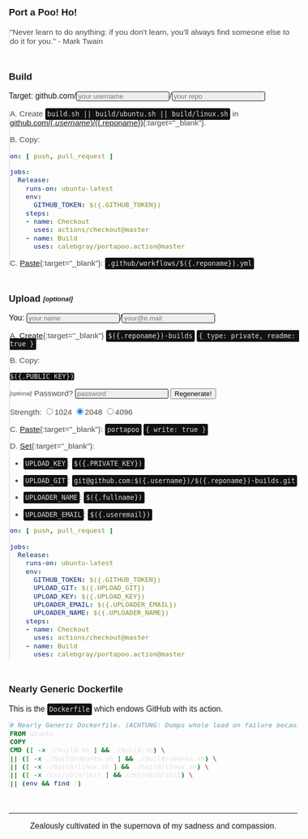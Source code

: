 <style>
div.shell { zoom:120% }
body,div,p,blockquote,pre { font-size:0.99em !important;font-family:Tahoma,Geneva,sans-serif !important }
header h2 { font-size:1.4em }
blockquote { color:#544943;margin:0 }
img._ { display:none }
blockquote { background-image:none;padding:0 }
pre,.header-level-1,.highlight { border:0;padding:0;text-align:left;font-style:normal;font-size:1.3em }
.highlighter-rouge,pre.highlight,code { background:#111;color:#ddd;border-radius:3px }
code { padding:4px }
input { background:#eee;border:1px solid #111;border-radius:3px;color:#111;padding-left:3px }
h3 { margin-top:50px !important }
hr { margin:50px 0 0 }
pre.highlight { padding:4px 8px 4px }
</style>
<script>
const $hook_prefix = '_';
const $hook_key = $hook_prefix+'id';

let $hook_id = 0;
Object.defineProperty(Function.prototype, $hook_key, {
  get: function() {
    Object.defineProperty(this, $hook_key, { value: $hook_id++, writable: false });
    return this[$hook_key];
  }
});

const $hook_ = {};
function $hook(context, id, hook) {
  switch (arguments.length) {
  case 1:
    id = context.id;
  case 2:
    if (!$hook_[id]) return;
    for (const hook of Object.values($hook_[id].hooks)) {
      for (const trigger of Object.values($hook_[id].triggers)) {
        hook.call(trigger, context);
      }
    }
    return;
  default:
    if (!$hook_[id]) {
      $hook_[id] = {
        triggers: { [context[$hook_key]]: context },
        hooks: { [hook[$hook_key]]: hook },
      };
    } else {
      $hook_[id].triggers[context[$hook_key]] = context;
      $hook_[id].hooks[hook[$hook_key]] = hook;
    }
    for (const hook of Object.values($hook_[id].hooks)) {
      hook.call(context);
    }
  }
}

function $unhook(context, hook, id) {
  switch (arguments.length) {
  case 2:
    id = context.id;
  case 3:
    delete $hook_[id].hooks[hook[$hook_key]];
    return;
  default:
    delete $hook_[context.id];
  }
}

function $hook_once(context, id, hook) {
  const unhook = function(trigger) {
    $unhook(this, unhook);
    hook.call(this, trigger);
  };
  $hook(context, id, unhook);
}

function setEscapedHtml(trigger) {
  if (!trigger) return;
  this.innerHTML = (typeof trigger === typeof "" ? trigger : trigger.value).replace(/&/g, '&amp;').replace(/</g, '&lt;').replace(/>/g, '&gt;').replace(/"/g, '&quot;').replace(/'/g, '&#039;');
}

function setEscapedUri(trigger) {
  if (!trigger) return;
  this.innerHTML = encodeURI(typeof trigger === typeof "" ? trigger : trigger.value);
}

function renderTemplate(templateHtml, v, trigger) {
  if (!trigger) return;
  v[trigger.id] = trigger.value || trigger.dataset.value;
  this.innerHTML = eval('`'+templateHtml.replace(/`/g, "\\`")+'`');
}

const $hook_template_variable = /(\$)\({\.(.*?)}\)/g;
function compileTemplate(trigger, formats) {
  const templateSource = trigger.parentNode.parentNode;
  trigger.parentNode.remove();

  if (!templateSource) return;
  const templateRaw = templateSource.innerHTML;
  if (!templateRaw) return;

  const variables = {};
  let templateHtml = '';

  const templateParts = templateRaw.split($hook_template_variable);
  let partType = templateParts[0] === '$' && templateParts.length > 0 ? 0 : 2;
  for (let templatePart of templateParts) {
    switch (partType) {
    case 0:
      partType = 1;
      continue;
    case 1:
      partType = 2;
      variables[templatePart] = !formats ? templatePart : formats.hasOwnProperty(templatePart) ? formats[templatePart].replace('{0}', templatePart) : formats.hasOwnProperty('_') ? formats._.replace('{0}', templatePart) : formats.replace('{0}', templatePart);
      templateHtml += '${v.'+templatePart+'}';
      continue;
    case 2:
      partType = 0;
      templateHtml += templatePart;
    }
  }

  renderTemplate.call(templateSource, templateHtml, variables, templateSource);
  for (const variable of Object.keys(variables)) {
    $hook(templateSource, variable, renderTemplate.bind(templateSource, templateHtml, variables));
  }
}

function generateKeys(trigger) {
  let passPhrase, keyStrength;
  if (!trigger) {
    passPhrase = '';
    keyStrength = 2048;
  } else {
    passPhrase = trigger[0].value;
    keyStrength = Math.round(trigger[2].checked && trigger[2].value || trigger[3].checked && trigger[3].value || trigger[4].checked && trigger[4].value);
  }

  const rsagen = WebAssembly.instantiateStreaming(fetch('rsagen.wasm'), {});
  console.log(rsagen);

  return false;
}

const variableFormats = {
  _: '{0}',
  GITHUB_TOKEN: '$&#123;{secrets.GITHUB_TOKEN}}',
  UPLOAD_GIT: '$&#123;{secrets.UPLOAD_GIT}}',
  UPLOAD_KEY: '$&#123;{secrets.UPLOAD_KEY}}',
  UPLOADER_EMAIL: '$&#123;{secrets.UPLOADER_EMAIL}}',
  UPLOADER_NAME: '$&#123;{secrets.UPLOADER_NAME}}',
};


// Copyright 2018 The Go Authors. All rights reserved.
// Use of this source code is governed by a BSD-style
// license that can be found in the LICENSE file.

(() => {
	// Map multiple JavaScript environments to a single common API,
	// preferring web standards over Node.js API.
	//
	// Environments considered:
	// - Browsers
	// - Node.js
	// - Electron
	// - Parcel

	if (typeof global !== "undefined") {
		// global already exists
	} else if (typeof window !== "undefined") {
		window.global = window;
	} else if (typeof self !== "undefined") {
		self.global = self;
	} else {
		throw new Error("cannot export Go (neither global, window nor self is defined)");
	}

	if (!global.require && typeof require !== "undefined") {
		global.require = require;
	}

	if (!global.fs && global.require) {
		global.fs = require("fs");
	}

	const enosys = () => {
		const err = new Error("not implemented");
		err.code = "ENOSYS";
		return err;
	};

	if (!global.fs) {
		let outputBuf = "";
		global.fs = {
			constants: { O_WRONLY: -1, O_RDWR: -1, O_CREAT: -1, O_TRUNC: -1, O_APPEND: -1, O_EXCL: -1 }, // unused
			writeSync(fd, buf) {
				outputBuf += decoder.decode(buf);
				const nl = outputBuf.lastIndexOf("\n");
				if (nl != -1) {
					console.log(outputBuf.substr(0, nl));
					outputBuf = outputBuf.substr(nl + 1);
				}
				return buf.length;
			},
			write(fd, buf, offset, length, position, callback) {
				if (offset !== 0 || length !== buf.length || position !== null) {
					callback(enosys());
					return;
				}
				const n = this.writeSync(fd, buf);
				callback(null, n);
			},
			chmod(path, mode, callback) { callback(enosys()); },
			chown(path, uid, gid, callback) { callback(enosys()); },
			close(fd, callback) { callback(enosys()); },
			fchmod(fd, mode, callback) { callback(enosys()); },
			fchown(fd, uid, gid, callback) { callback(enosys()); },
			fstat(fd, callback) { callback(enosys()); },
			fsync(fd, callback) { callback(null); },
			ftruncate(fd, length, callback) { callback(enosys()); },
			lchown(path, uid, gid, callback) { callback(enosys()); },
			link(path, link, callback) { callback(enosys()); },
			lstat(path, callback) { callback(enosys()); },
			mkdir(path, perm, callback) { callback(enosys()); },
			open(path, flags, mode, callback) { callback(enosys()); },
			read(fd, buffer, offset, length, position, callback) { callback(enosys()); },
			readdir(path, callback) { callback(enosys()); },
			readlink(path, callback) { callback(enosys()); },
			rename(from, to, callback) { callback(enosys()); },
			rmdir(path, callback) { callback(enosys()); },
			stat(path, callback) { callback(enosys()); },
			symlink(path, link, callback) { callback(enosys()); },
			truncate(path, length, callback) { callback(enosys()); },
			unlink(path, callback) { callback(enosys()); },
			utimes(path, atime, mtime, callback) { callback(enosys()); },
		};
	}

	if (!global.process) {
		global.process = {
			getuid() { return -1; },
			getgid() { return -1; },
			geteuid() { return -1; },
			getegid() { return -1; },
			getgroups() { throw enosys(); },
			pid: -1,
			ppid: -1,
			umask() { throw enosys(); },
			cwd() { throw enosys(); },
			chdir() { throw enosys(); },
		}
	}

	if (!global.crypto) {
		const nodeCrypto = require("crypto");
		global.crypto = {
			getRandomValues(b) {
				nodeCrypto.randomFillSync(b);
			},
		};
	}

	if (!global.performance) {
		global.performance = {
			now() {
				const [sec, nsec] = process.hrtime();
				return sec * 1000 + nsec / 1000000;
			},
		};
	}

	if (!global.TextEncoder) {
		global.TextEncoder = require("util").TextEncoder;
	}

	if (!global.TextDecoder) {
		global.TextDecoder = require("util").TextDecoder;
	}

	// End of polyfills for common API.

	const encoder = new TextEncoder("utf-8");
	const decoder = new TextDecoder("utf-8");

	global.Go = class {
		constructor() {
			this.argv = ["js"];
			this.env = {};
			this.exit = (code) => {
				if (code !== 0) {
					console.warn("exit code:", code);
				}
			};
			this._exitPromise = new Promise((resolve) => {
				this._resolveExitPromise = resolve;
			});
			this._pendingEvent = null;
			this._scheduledTimeouts = new Map();
			this._nextCallbackTimeoutID = 1;

			const setInt64 = (addr, v) => {
				this.mem.setUint32(addr + 0, v, true);
				this.mem.setUint32(addr + 4, Math.floor(v / 4294967296), true);
			}

			const getInt64 = (addr) => {
				const low = this.mem.getUint32(addr + 0, true);
				const high = this.mem.getInt32(addr + 4, true);
				return low + high * 4294967296;
			}

			const loadValue = (addr) => {
				const f = this.mem.getFloat64(addr, true);
				if (f === 0) {
					return undefined;
				}
				if (!isNaN(f)) {
					return f;
				}

				const id = this.mem.getUint32(addr, true);
				return this._values[id];
			}

			const storeValue = (addr, v) => {
				const nanHead = 0x7FF80000;

				if (typeof v === "number") {
					if (isNaN(v)) {
						this.mem.setUint32(addr + 4, nanHead, true);
						this.mem.setUint32(addr, 0, true);
						return;
					}
					if (v === 0) {
						this.mem.setUint32(addr + 4, nanHead, true);
						this.mem.setUint32(addr, 1, true);
						return;
					}
					this.mem.setFloat64(addr, v, true);
					return;
				}

				switch (v) {
					case undefined:
						this.mem.setFloat64(addr, 0, true);
						return;
					case null:
						this.mem.setUint32(addr + 4, nanHead, true);
						this.mem.setUint32(addr, 2, true);
						return;
					case true:
						this.mem.setUint32(addr + 4, nanHead, true);
						this.mem.setUint32(addr, 3, true);
						return;
					case false:
						this.mem.setUint32(addr + 4, nanHead, true);
						this.mem.setUint32(addr, 4, true);
						return;
				}

				let id = this._ids.get(v);
				if (id === undefined) {
					id = this._idPool.pop();
					if (id === undefined) {
						id = this._values.length;
					}
					this._values[id] = v;
					this._goRefCounts[id] = 0;
					this._ids.set(v, id);
				}
				this._goRefCounts[id]++;
				let typeFlag = 1;
				switch (typeof v) {
					case "string":
						typeFlag = 2;
						break;
					case "symbol":
						typeFlag = 3;
						break;
					case "function":
						typeFlag = 4;
						break;
				}
				this.mem.setUint32(addr + 4, nanHead | typeFlag, true);
				this.mem.setUint32(addr, id, true);
			}

			const loadSlice = (addr) => {
				const array = getInt64(addr + 0);
				const len = getInt64(addr + 8);
				return new Uint8Array(this._inst.exports.mem.buffer, array, len);
			}

			const loadSliceOfValues = (addr) => {
				const array = getInt64(addr + 0);
				const len = getInt64(addr + 8);
				const a = new Array(len);
				for (let i = 0; i < len; i++) {
					a[i] = loadValue(array + i * 8);
				}
				return a;
			}

			const loadString = (addr) => {
				const saddr = getInt64(addr + 0);
				const len = getInt64(addr + 8);
				return decoder.decode(new DataView(this._inst.exports.mem.buffer, saddr, len));
			}

			const timeOrigin = Date.now() - performance.now();
			this.importObject = {
				go: {
					// Go's SP does not change as long as no Go code is running. Some operations (e.g. calls, getters and setters)
					// may synchronously trigger a Go event handler. This makes Go code get executed in the middle of the imported
					// function. A goroutine can switch to a new stack if the current stack is too small (see morestack function).
					// This changes the SP, thus we have to update the SP used by the imported function.

					// func wasmExit(code int32)
					"runtime.wasmExit": (sp) => {
						const code = this.mem.getInt32(sp + 8, true);
						this.exited = true;
						delete this._inst;
						delete this._values;
						delete this._goRefCounts;
						delete this._ids;
						delete this._idPool;
						this.exit(code);
					},

					// func wasmWrite(fd uintptr, p unsafe.Pointer, n int32)
					"runtime.wasmWrite": (sp) => {
						const fd = getInt64(sp + 8);
						const p = getInt64(sp + 16);
						const n = this.mem.getInt32(sp + 24, true);
						fs.writeSync(fd, new Uint8Array(this._inst.exports.mem.buffer, p, n));
					},

					// func resetMemoryDataView()
					"runtime.resetMemoryDataView": (sp) => {
						this.mem = new DataView(this._inst.exports.mem.buffer);
					},

					// func nanotime1() int64
					"runtime.nanotime1": (sp) => {
						setInt64(sp + 8, (timeOrigin + performance.now()) * 1000000);
					},

					// func walltime1() (sec int64, nsec int32)
					"runtime.walltime1": (sp) => {
						const msec = (new Date).getTime();
						setInt64(sp + 8, msec / 1000);
						this.mem.setInt32(sp + 16, (msec % 1000) * 1000000, true);
					},

					// func scheduleTimeoutEvent(delay int64) int32
					"runtime.scheduleTimeoutEvent": (sp) => {
						const id = this._nextCallbackTimeoutID;
						this._nextCallbackTimeoutID++;
						this._scheduledTimeouts.set(id, setTimeout(
							() => {
								this._resume();
								while (this._scheduledTimeouts.has(id)) {
									// for some reason Go failed to register the timeout event, log and try again
									// (temporary workaround for https://github.com/golang/go/issues/28975)
									console.warn("scheduleTimeoutEvent: missed timeout event");
									this._resume();
								}
							},
							getInt64(sp + 8) + 1, // setTimeout has been seen to fire up to 1 millisecond early
						));
						this.mem.setInt32(sp + 16, id, true);
					},

					// func clearTimeoutEvent(id int32)
					"runtime.clearTimeoutEvent": (sp) => {
						const id = this.mem.getInt32(sp + 8, true);
						clearTimeout(this._scheduledTimeouts.get(id));
						this._scheduledTimeouts.delete(id);
					},

					// func getRandomData(r []byte)
					"runtime.getRandomData": (sp) => {
						crypto.getRandomValues(loadSlice(sp + 8));
					},

					// func finalizeRef(v ref)
					"syscall/js.finalizeRef": (sp) => {
						const id = this.mem.getUint32(sp + 8, true);
						this._goRefCounts[id]--;
						if (this._goRefCounts[id] === 0) {
							const v = this._values[id];
							this._values[id] = null;
							this._ids.delete(v);
							this._idPool.push(id);
						}
					},

					// func stringVal(value string) ref
					"syscall/js.stringVal": (sp) => {
						storeValue(sp + 24, loadString(sp + 8));
					},

					// func valueGet(v ref, p string) ref
					"syscall/js.valueGet": (sp) => {
						const result = Reflect.get(loadValue(sp + 8), loadString(sp + 16));
						sp = this._inst.exports.getsp(); // see comment above
						storeValue(sp + 32, result);
					},

					// func valueSet(v ref, p string, x ref)
					"syscall/js.valueSet": (sp) => {
						Reflect.set(loadValue(sp + 8), loadString(sp + 16), loadValue(sp + 32));
					},

					// func valueDelete(v ref, p string)
					"syscall/js.valueDelete": (sp) => {
						Reflect.deleteProperty(loadValue(sp + 8), loadString(sp + 16));
					},

					// func valueIndex(v ref, i int) ref
					"syscall/js.valueIndex": (sp) => {
						storeValue(sp + 24, Reflect.get(loadValue(sp + 8), getInt64(sp + 16)));
					},

					// valueSetIndex(v ref, i int, x ref)
					"syscall/js.valueSetIndex": (sp) => {
						Reflect.set(loadValue(sp + 8), getInt64(sp + 16), loadValue(sp + 24));
					},

					// func valueCall(v ref, m string, args []ref) (ref, bool)
					"syscall/js.valueCall": (sp) => {
						try {
							const v = loadValue(sp + 8);
							const m = Reflect.get(v, loadString(sp + 16));
							const args = loadSliceOfValues(sp + 32);
							const result = Reflect.apply(m, v, args);
							sp = this._inst.exports.getsp(); // see comment above
							storeValue(sp + 56, result);
							this.mem.setUint8(sp + 64, 1);
						} catch (err) {
							storeValue(sp + 56, err);
							this.mem.setUint8(sp + 64, 0);
						}
					},

					// func valueInvoke(v ref, args []ref) (ref, bool)
					"syscall/js.valueInvoke": (sp) => {
						try {
							const v = loadValue(sp + 8);
							const args = loadSliceOfValues(sp + 16);
							const result = Reflect.apply(v, undefined, args);
							sp = this._inst.exports.getsp(); // see comment above
							storeValue(sp + 40, result);
							this.mem.setUint8(sp + 48, 1);
						} catch (err) {
							storeValue(sp + 40, err);
							this.mem.setUint8(sp + 48, 0);
						}
					},

					// func valueNew(v ref, args []ref) (ref, bool)
					"syscall/js.valueNew": (sp) => {
						try {
							const v = loadValue(sp + 8);
							const args = loadSliceOfValues(sp + 16);
							const result = Reflect.construct(v, args);
							sp = this._inst.exports.getsp(); // see comment above
							storeValue(sp + 40, result);
							this.mem.setUint8(sp + 48, 1);
						} catch (err) {
							storeValue(sp + 40, err);
							this.mem.setUint8(sp + 48, 0);
						}
					},

					// func valueLength(v ref) int
					"syscall/js.valueLength": (sp) => {
						setInt64(sp + 16, parseInt(loadValue(sp + 8).length));
					},

					// valuePrepareString(v ref) (ref, int)
					"syscall/js.valuePrepareString": (sp) => {
						const str = encoder.encode(String(loadValue(sp + 8)));
						storeValue(sp + 16, str);
						setInt64(sp + 24, str.length);
					},

					// valueLoadString(v ref, b []byte)
					"syscall/js.valueLoadString": (sp) => {
						const str = loadValue(sp + 8);
						loadSlice(sp + 16).set(str);
					},

					// func valueInstanceOf(v ref, t ref) bool
					"syscall/js.valueInstanceOf": (sp) => {
						this.mem.setUint8(sp + 24, loadValue(sp + 8) instanceof loadValue(sp + 16));
					},

					// func copyBytesToGo(dst []byte, src ref) (int, bool)
					"syscall/js.copyBytesToGo": (sp) => {
						const dst = loadSlice(sp + 8);
						const src = loadValue(sp + 32);
						if (!(src instanceof Uint8Array)) {
							this.mem.setUint8(sp + 48, 0);
							return;
						}
						const toCopy = src.subarray(0, dst.length);
						dst.set(toCopy);
						setInt64(sp + 40, toCopy.length);
						this.mem.setUint8(sp + 48, 1);
					},

					// func copyBytesToJS(dst ref, src []byte) (int, bool)
					"syscall/js.copyBytesToJS": (sp) => {
						const dst = loadValue(sp + 8);
						const src = loadSlice(sp + 16);
						if (!(dst instanceof Uint8Array)) {
							this.mem.setUint8(sp + 48, 0);
							return;
						}
						const toCopy = src.subarray(0, dst.length);
						dst.set(toCopy);
						setInt64(sp + 40, toCopy.length);
						this.mem.setUint8(sp + 48, 1);
					},

					"debug": (value) => {
						console.log(value);
					},
				}
			};
		}

		async run(instance) {
			this._inst = instance;
			this.mem = new DataView(this._inst.exports.mem.buffer);
			this._values = [ // JS values that Go currently has references to, indexed by reference id
				NaN,
				0,
				null,
				true,
				false,
				global,
				this,
			];
			this._goRefCounts = []; // number of references that Go has to a JS value, indexed by reference id
			this._ids = new Map();  // mapping from JS values to reference ids
			this._idPool = [];      // unused ids that have been garbage collected
			this.exited = false;    // whether the Go program has exited

			// Pass command line arguments and environment variables to WebAssembly by writing them to the linear memory.
			let offset = 4096;

			const strPtr = (str) => {
				const ptr = offset;
				const bytes = encoder.encode(str + "\0");
				new Uint8Array(this.mem.buffer, offset, bytes.length).set(bytes);
				offset += bytes.length;
				if (offset % 8 !== 0) {
					offset += 8 - (offset % 8);
				}
				return ptr;
			};

			const argc = this.argv.length;

			const argvPtrs = [];
			this.argv.forEach((arg) => {
				argvPtrs.push(strPtr(arg));
			});
			argvPtrs.push(0);

			const keys = Object.keys(this.env).sort();
			keys.forEach((key) => {
				argvPtrs.push(strPtr(`${key}=${this.env[key]}`));
			});
			argvPtrs.push(0);

			const argv = offset;
			argvPtrs.forEach((ptr) => {
				this.mem.setUint32(offset, ptr, true);
				this.mem.setUint32(offset + 4, 0, true);
				offset += 8;
			});

			this._inst.exports.run(argc, argv);
			if (this.exited) {
				this._resolveExitPromise();
			}
			await this._exitPromise;
		}

		_resume() {
			if (this.exited) {
				throw new Error("Go program has already exited");
			}
			this._inst.exports.resume();
			if (this.exited) {
				this._resolveExitPromise();
			}
		}

		_makeFuncWrapper(id) {
			const go = this;
			return function () {
				const event = { id: id, this: this, args: arguments };
				go._pendingEvent = event;
				go._resume();
				return event.result;
			};
		}
	}

	if (
		global.require &&
		global.require.main === module &&
		global.process &&
		global.process.versions &&
		!global.process.versions.electron
	) {
		if (process.argv.length < 3) {
			console.error("usage: go_js_wasm_exec [wasm binary] [arguments]");
			process.exit(1);
		}

		const go = new Go();
		go.argv = process.argv.slice(2);
		go.env = Object.assign({ TMPDIR: require("os").tmpdir() }, process.env);
		go.exit = process.exit;
		WebAssembly.instantiate(fs.readFileSync(process.argv[2]), go.importObject).then((result) => {
			process.on("exit", (code) => { // Node.js exits if no event handler is pending
				if (code === 0 && !go.exited) {
					// deadlock, make Go print error and stack traces
					go._pendingEvent = { id: 0 };
					go._resume();
				}
			});
			return go.run(result.instance);
		}).catch((err) => {
			console.error(err);
			process.exit(1);
		});
	}
})();

if (!WebAssembly.instantiateStreaming) { // polyfill
    WebAssembly.instantiateStreaming = async (resp, importObject) => {
        const source = await (await resp).arrayBuffer();
        return await WebAssembly.instantiate(source, importObject);
    };
}

const go = new Go();
let mod, inst;
WebAssembly.instantiateStreaming(fetch("rsagen.wasm"), go.importObject).then((result) => {
    mod = result.module;
    inst = result.instance;
}).catch((err) => {
    console.error(err);
});

async function run() {
    console.clear();
    await go.run(inst);
    inst = await WebAssembly.instantiate(mod, go.importObject); // reset instance
}
</script>

### Port a Poo! Ho!

> "Never learn to do anything: if you don't learn, you'll always find someone else to do it for you." - Mark Twain


### Build

Target: <label for="username">github.com/<input id="username" type="text" oninput="$hook(this)" onpropertychange="$hook(this)" placeholder="your username"></label><label for="reponame">/<input id="reponame" type="text" oninput="$hook(this)" onpropertychange="$hook(this)" placeholder="your repo"></label>

> A. Create `build.sh || build/ubuntu.sh || build/linux.sh` in [github.com/$({.username})/$({.reponame})](https://github.com/$({.username})/$({.reponame})/new/master){:target="_blank"}.
> 
> B. Copy:
> 
> ```yaml
> on: [ push, pull_request ]
> 
> jobs:
>   Release:
>     runs-on: ubuntu-latest
>     env:
>       GITHUB_TOKEN: $({.GITHUB_TOKEN})
>     steps:
>     - name: Checkout
>       uses: actions/checkout@master
>     - name: Build
>       uses: calebgray/portapoo.action@master
> ```
> 
> C. [Paste](https://github.com/$({.username})/$({.reponame})/new/master){:target="_blank"}: `.github/workflows/$({.reponame}).yml`
> 
> <img class="_" onload="compileTemplate(this, variableFormats)" src="data:image/svg+xml,<svg xmlns='http://www.w3.org/2000/svg'/>"/>


### Upload <sub><sup><em>[optional]</em></sup></sub>

You: <input id="fullname" type="email" oninput="$hook(this)" onpropertychange="$hook(this)" placeholder="your name">/<input id="useremail" type="email" oninput="$hook(this)" onpropertychange="$hook(this)" placeholder="your@e.mail">

> A. [Create](https://github.com/new){:target="_blank"} `$({.reponame})-builds` `{ type: private, readme: true }`
> 
> B. Copy:
> 
> ```
> $({.PUBLIC_KEY})
> ```
> 
> <form onsubmit="return generateKeys(this)"><p><sub><sup><em>[optional]</em></sup></sub> Password? <input type="password" placeholder="password"/> <button type="submit">Regenerate!</button></p>
> 
> <p>Strength: <label><input type="radio" name="rsabits" value="1024">1024</label> <label><input type="radio" name="rsabits" value="2048" checked="checked">2048</label> <label><input type="radio" name="rsabits" value="4096">4096</label></p></form>
> 
> C. [Paste](https://github.com/$({.username})/$({.reponame})-builds/settings/keys/new){:target="_blank"}: `portapoo` `{ write: true }`
> 
> D. [Set](https://github.com/$({.username})/$({.reponame})/settings/secrets){:target="_blank"}:
> 
> - `UPLOAD_KEY`: `$({.PRIVATE_KEY})`
> 
> - `UPLOAD_GIT`: `git@github.com:$({.username})/$({.reponame})-builds.git`
> 
> - `UPLOADER_NAME`: `$({.fullname})`
> 
> - `UPLOADER_EMAIL`: `$({.useremail})`
> 
> ```yaml
> on: [ push, pull_request ]
> 
> jobs:
>   Release:
>     runs-on: ubuntu-latest
>     env:
>       GITHUB_TOKEN: $({.GITHUB_TOKEN})
>       UPLOAD_GIT: $({.UPLOAD_GIT})
>       UPLOAD_KEY: $({.UPLOAD_KEY})
>       UPLOADER_EMAIL: $({.UPLOADER_EMAIL})
>       UPLOADER_NAME: $({.UPLOADER_NAME})
>     steps:
>     - name: Checkout
>       uses: actions/checkout@master
>     - name: Build
>       uses: calebgray/portapoo.action@master
> ```
> 
> <img class="_" onload="compileTemplate(this, variableFormats);generateKeys()" src="data:image/svg+xml,<svg xmlns='http://www.w3.org/2000/svg'/>"/>


### Nearly Generic Dockerfile

This is the `Dockerfile` which endows GitHub with its action.

> ```dockerfile
> # Nearly Generic Dockerfile. (ACHTUNG: Dumps whole load on failure because this is for professionals that don't believe in standards but follow them anyway. That's an endless loop to insanity... isn't it...)
> FROM ubuntu
> COPY . .
> CMD ([ -x ./build.sh ] && ./build.sh) \
> || ([ -x ./build/ubuntu.sh ] && ./build/ubuntu.sh) \
> || ([ -x ./build/linux.sh ] && ./build/linux.sh) \
> || ([ -x /usr/sbin/init ] && /usr/sbin/init) \
> || (env && find /)
> ```


---
<p style="text-align:center">Zealously cultivated in the supernova of my sadness and compassion.</p>
